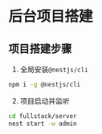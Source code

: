 # 后台项目搭建

## 项目搭建步骤

1. 全局安装`@nestjs/cli`

```bash
npm i -g @nestjs/cli
```

2. 项目启动并监听

```bash
cd fullstack/server
nest start -w admin
```
